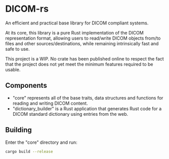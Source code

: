 # DICOM-rs

An efficient and practical base library for DICOM compliant systems.

At its core, this library is a pure Rust implementation of the DICOM representation format,
allowing users to read/write DICOM objects from/to files and other sources/destinations,
while remaining intrinsically fast and safe to use.

This project is a WIP. No crate has been published online to respect the fact that
the project does not yet meet the minimum features required to be usable.

## Components

 - "core" represents all of the base traits, data structures and functions for
 reading and writing DICOM content.
 - "dictionary_builder" is a Rust application that generates Rust code for
   a DICOM standard dictionary using entries from the web.

## Building

Enter the "core" directory and run:

```bash
cargo build --release
```
